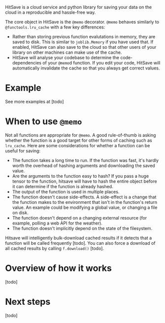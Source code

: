 HitSave is a cloud service and python library for saving your data on the cloud
in a reproducible and hassle-free way.

The core object in HitSave is the `@memo` decorator. `@memo` behaves similarly
to `@functools.lru_cache` with a few key differences:

- Rather than storing previous function evalutations in memory, they are saved
  to disk. This is similar to `joblib.Memory` if you have used that. If enabled,
  HitSave can also save to the cloud so that other users of your library on
  other machines can make use of the cache.
- HitSave will analyse your codebase to determine the code-dependencies of your
  `@memo`d function. If you edit your code, HitSave will automatically
  invalidate the cache so that you always get correct values.

# Example

See more examples at [todo]

# When to use `@memo`

Not all functions are appropriate for `@memo`. A good rule-of-thumb is asking
whether the function is a good target for other forms of caching such as
`lru_cache`. Here are some considerations for whether a function can be useful
for saving:

- The function takes a long time to run. If the function was fast, it's hardly
  worth the overhead of hashing arguments and downloading the saved value.
- Are the arguments to the function easy to hash? If you pass a huge tensor to
  the function, hitsave will have to hash the entire object before it can
  determine if the function is already hashed.
- The output of the function is used in multiple places.
- The function doesn't cause side-effects. A side-effect is a change that the
  function makes to the environment that isn't in the function's return value.
  An example could be modifying a global value, or changing a file on disk.
- The function doesn't depend on a changing external resource (for example,
  polling a web API for the weather).
- The function doesn't implicitly depend on the state of the filesystem.

Hitsave will intelligently bulk-download cached results if it detects that a
function will be called frequently [todo]. You can also force a download of all
cached results by calling `f.download()` [todo].

# Overview of how it works

[todo]

# Next steps

[todo]
